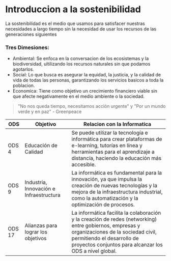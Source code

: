 # Introduccion a la sostenibilidad

La sostenibilidad es el medio que usamos para satisfacer nuestras necesidades a largo tiempo sin la necesidad de usar los recursos de las generaciones siguientes

### Tres Dimesiones:
  * Ambiental: Se enfoca en la conversacion de los ecosistemas y la biodiversidad, ultilizando los recursos naturales sin que podamos agotarlos.
  * Social: Lo que busca es asegurar la equidad, la justicia, y la calidad de vida de todas las personas, garantizando los servicios basicos a toda la poblacion.
  * Economica: Tiene como objetivo un crecimiento financiero viable sin que afecte negativamente en el medio ambiente o la sociedad.

>  "No nos queda tiempo, necesitamos acción urgente" y "Por un mundo verde y en paz" - Greenpeace

| ODS | Objetivo | Relacion con la Informatica |
|-----|----|----|
|ODS 4| Educación de Calidad | Se puede utilizar la tecnología e informática para crear plataformas de e-learning, tutorías en línea y herramientas para el aprendizaje a distancia, haciendo la educación más accesible.
|ODS 9| Industria, Innovación e Infraestructura| La informática es fundamental para la innovación, ya que impulsa la creación de nuevas tecnologías y la mejora de la infraestructura industrial, como la automatización y la optimización de procesos.
|ODS 17| Alianzas para lograr los objetivos| La informática facilita la colaboración y la creación de redes (networking) entre gobiernos, empresas y organizaciones de la sociedad civil, permitiendo el desarrollo de proyectos conjuntos para alcanzar los ODS a nivel global.


